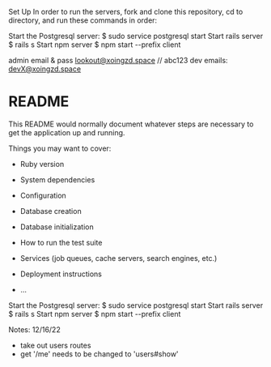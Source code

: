 Set Up
In order to run the servers, fork and clone this repository, cd to directory, and run these commands in order:

Start the Postgresql server: $ sudo service postgresql start
Start rails server $ rails s
Start npm server $ npm start --prefix client

admin email & pass
lookout@xoingzd.space // abc123
dev emails:
devX@xoingzd.space

# README

This README would normally document whatever steps are necessary to get the
application up and running.

Things you may want to cover:

* Ruby version

* System dependencies

* Configuration

* Database creation

* Database initialization

* How to run the test suite

* Services (job queues, cache servers, search engines, etc.)

* Deployment instructions

* ...

Start the Postgresql server: $ sudo service postgresql start
Start rails server $ rails s
Start npm server $ npm start --prefix client

Notes: 12/16/22
- take out users routes
 - get '/me' needs to be changed to 'users#show'